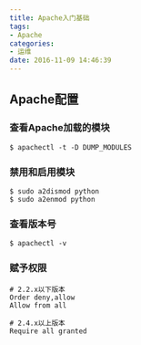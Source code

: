 ```yaml
---
title: Apache入门基础
tags:
- Apache
categories:
- 运维
date: 2016-11-09 14:46:39
---
```


## Apache配置
### 查看Apache加载的模块
```
$ apachectl -t -D DUMP_MODULES  
```

   
### 禁用和启用模块
```shell
$ sudo a2dismod python
$ sudo a2enmod python
```

### 查看版本号

```shell
$ apachectl -v
```
   
### 赋予权限
 
```
# 2.2.x以下版本
Order deny,allow
Allow from all

# 2.4.x以上版本
Require all granted
```

